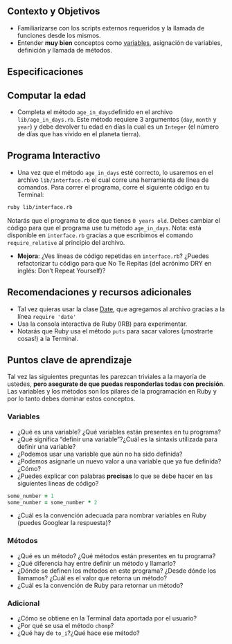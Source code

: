 ## Contexto y Objetivos

- Familiarizarse con los scripts externos requeridos y la llamada de funciones desde los mismos.
- Entender **muy bien** conceptos como [variables](http://en.wikipedia.org/wiki/Program_variable), asignación de variables, definición y llamada de métodos.

## Especificaciones

## Computar la edad

- Completa el método `age_in_days`definido en el archivo `lib/age_in_days.rb`. Este método requiere 3 argumentos (`day`, `month` y `year`) y debe devolver tu edad en días la cual es un `Integer` (el número de días que has vivido en el planeta tierra).

## Programa Interactivo

- Una vez que el método `age_in_days` esté correcto, lo usaremos en el archivo `lib/interface.rb` el cual corre una herramienta de línea de comandos. Para correr el programa, corre el siguiente código en tu Terminal:

```bash
ruby lib/interface.rb
```

Notarás que el programa te dice que tienes `0 years old`. Debes cambiar el código para que el programa use tu método `age_in_days`. Nota: está disponible en `interface.rb` gracias a que escribimos el comando  `require_relative` al principio del archivo.

- **Mejora**: ¿Ves líneas de código repetidas en `interface.rb`? ¿Puedes refactorizar tu código para que No Te Repitas (del acrónimo DRY en inglés: Don’t Repeat Yourself)?

## Recomendaciones y recursos adicionales

- Tal vez quieras usar la clase [Date](https://ruby-doc.org/stdlib-2.2.10/libdoc/date/rdoc/Date.html), que agregamos al archivo gracias a la línea `require 'date'`
- Usa la consola interactiva de Ruby (IRB) para experimentar.
- Notarás que Ruby usa el método `puts` para sacar valores (¡mostrarte cosas!) a la Terminal.

## Puntos clave de aprendizaje

Tal vez las siguientes preguntas les parezcan triviales a la mayoría de ustedes, **pero asegurate de que puedas responderlas todas con precisión**. Las variables y los métodos son los pilares de la programación en Ruby y por lo tanto debes dominar estos conceptos.


### Variables

- ¿Qué es una variable? ¿Qué variables están presentes en tu programa?
- ¿Qué significa “definir una variable”?¿Cuál es la sintaxis utilizada para definir una variable?
- ¿Podemos usar una variable que aún no ha sido definida?
- ¿Podemos asignarle un nuevo valor a una variable que ya fue definida? ¿Cómo?
- ¿Puedes explicar con palabras **precisas** lo que se debe hacer en las siguientes líneas de código?

```ruby
some_number = 1
some_number = some_number * 2
```

- ¿Cuál es la convención adecuada para nombrar variables en Ruby (puedes Googlear la respuesta)?

### Métodos

- ¿Qué es un método? ¿Qué métodos están presentes en tu programa?
- ¿Qué diferencia hay entre definir un método y llamarlo?
- ¿Dónde se definen los métodos en este programa? ¿Desde dónde los llamamos? ¿Cuál es el valor que retorna un método?
- ¿Cuál es la convención de Ruby para retornar un método?

### Adicional

- ¿Cómo se obtiene en la Terminal data aportada por el usuario?
- ¿Por qué se usa el método `chomp`?
- ¿Qué hay de `to_i`?¿Qué hace ese método?
